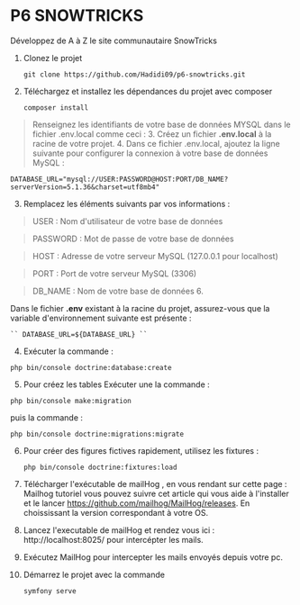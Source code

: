 # P6 SNOWTRICKS

Développez de A à Z le site communautaire SnowTricks

1. Clonez le projet

   `git clone https://github.com/Hadidi09/p6-snowtricks.git`

2. Téléchargez et installez les dépendances du projet avec composer

   `composer install`

> Renseignez les identifiants de votre base de données MYSQL dans le fichier .env.local comme ceci : 3. Créez un fichier **.env.local** à la racine de votre projet. 4. Dans ce fichier .env.local, ajoutez la ligne suivante pour configurer la connexion à votre base de données MySQL :

`DATABASE_URL="mysql://USER:PASSWORD@HOST:PORT/DB_NAME?serverVersion=5.1.36&charset=utf8mb4"`

3.  Remplacez les éléments suivants par vos informations :

> USER : Nom d'utilisateur de votre base de données

> PASSWORD : Mot de passe de votre base de données

> HOST : Adresse de votre serveur MySQL (127.0.0.1 pour localhost)

> PORT : Port de votre serveur MySQL (3306)

> DB_NAME : Nom de votre base de données 6.

Dans le fichier **.env** existant à la racine du projet, assurez-vous que la variable d'environnement suivante est présente :

    `` DATABASE_URL=${DATABASE_URL} ``

4.  Exécuter la commande :

`php bin/console doctrine:database:create`

5.  Pour créez les tables
    Exécuter une la commande :

`php bin/console make:migration`

puis la commande :

`php bin/console doctrine:migrations:migrate`

6. Pour créer des figures fictives rapidement, utilisez les fixtures :

   `php bin/console doctrine:fixtures:load`

7. Télécharger l'exécutable de mailHog , en vous rendant sur cette page : Mailhog tutoriel vous pouvez suivre cet article qui vous aide à l'installer et le lancer https://github.com/mailhog/MailHog/releases. En choississant la version correspondant à votre OS.

8. Lancez l'executable de mailHog et rendez vous ici : http://localhost:8025/ pour intercépter les mails.

9. Exécutez MailHog pour intercepter les mails envoyés depuis votre pc.
10. Démarrez le projet avec la commande

    `symfony serve`
